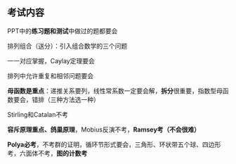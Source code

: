 ## 考试内容

PPT中的**练习题和测试**中做过的题都要会

排列组合（送分）：引入组合数学的三个问题

一一对应掌握，Caylay定理要会

排列中允许重复和相邻问题要会

**母函数是重点**：递推关系要列，线性常系数一定要会解，**拆分**很重要，指数型母函数要会，错排（三种方法选一种）

Stirling和Catalan不考

**容斥原理重点、鸽巢原理**，Mobius反演不考，**Ramsey考（不会很难）**

**Polya必考**，不考群的证明，循环节形式要会，三角形、环状带五个球、四边形考，六面体不考，**图的计数考**